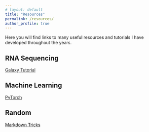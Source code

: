 ```yaml
---
# layout: default
title: "Resources"
permalink: /resources/
author_profile: true
---
```


Here you will find links to many useful resources and tutorials I have developed throughout the years. 


## RNA Sequencing

[Galaxy Tutorial](/resources/galaxy-tutorial/)

## Machine Learning

[PyTorch](/fashion-mnist/PytorchFashionMNIST.html)

## Random

[Markdown Tricks](/resources/markdown-tricks/)
